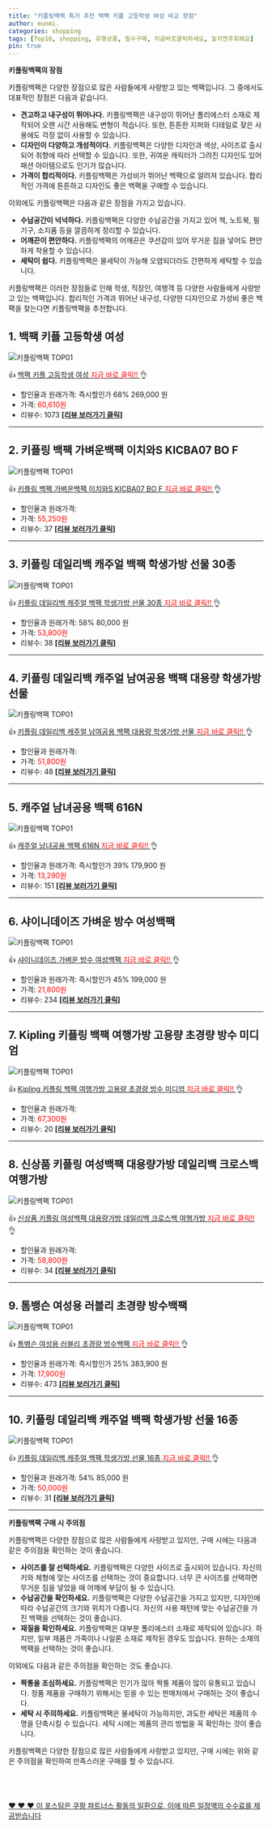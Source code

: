 ```yaml
---
title: "키플링백팩 특가 추천 백팩 키플 고등학생 여성 비교 장점"
author: eunmi.
categories: shopping
tags: [Top10, shopping, 유행상품, 필수구매, 지금바로클릭하세요, 놓치면후회해요]
pin: true
---
```

**키플링백팩의 장점**

키플링백팩은 다양한 장점으로 많은 사람들에게 사랑받고 있는 백팩입니다. 그 중에서도 대표적인 장점은 다음과 같습니다.

* **견고하고 내구성이 뛰어나다.** 키플링백팩은 내구성이 뛰어난 폴리에스터 소재로 제작되어 오랜 시간 사용해도 변형이 적습니다. 또한, 튼튼한 지퍼와 디테일로 잦은 사용에도 걱정 없이 사용할 수 있습니다.
* **디자인이 다양하고 개성적이다.** 키플링백팩은 다양한 디자인과 색상, 사이즈로 출시되어 취향에 따라 선택할 수 있습니다. 또한, 귀여운 캐릭터가 그려진 디자인도 있어 패션 아이템으로도 인기가 많습니다.
* **가격이 합리적이다.** 키플링백팩은 가성비가 뛰어난 백팩으로 알려져 있습니다. 합리적인 가격에 튼튼하고 디자인도 좋은 백팩을 구매할 수 있습니다.

이외에도 키플링백팩은 다음과 같은 장점을 가지고 있습니다.

* **수납공간이 넉넉하다.** 키플링백팩은 다양한 수납공간을 가지고 있어 책, 노트북, 필기구, 소지품 등을 깔끔하게 정리할 수 있습니다.
* **어깨끈이 편안하다.** 키플링백팩의 어깨끈은 쿠션감이 있어 무거운 짐을 넣어도 편안하게 착용할 수 있습니다.
* **세탁이 쉽다.** 키플링백팩은 물세탁이 가능해 오염되더라도 간편하게 세탁할 수 있습니다.

키플링백팩은 이러한 장점들로 인해 학생, 직장인, 여행객 등 다양한 사람들에게 사랑받고 있는 백팩입니다. 합리적인 가격과 뛰어난 내구성, 다양한 디자인으로 가성비 좋은 백팩을 찾는다면 키플링백팩을 추천합니다.

   

## 1. 백팩 키플 고등학생 여성

![키플링백팩 TOP01](https://thumbnail6.coupangcdn.com/thumbnails/remote/230x230ex/image/vendor_inventory/b260/63c012de4df996c9dae2993980e9ccabd988bb1790704c07a93f4523fb70.png)


👍 [백팩 키플 고등학생 여성 <font color=red> 지금 바로 클릭!! </font> ](https://link.coupang.com/re/AFFSDP?lptag=AF3617701&subid=GithubCoopas&pageKey=7640579212&traceid=V0-153&itemId=20300817494&vendorItemId=87388127951) 👌 


- 할인율과 원래가격: 즉시할인가 68%  269,000   원
- 가격: <span style='color:red'>60,610원</span>
- 리뷰수: 1073  [**[리뷰 보러가기 클릭]**](https://link.coupang.com/re/AFFSDP?lptag=AF3617701&subid=GithubCoopas&pageKey=7640579212&traceid=V0-153&itemId=20300817494&vendorItemId=87388127951)

---


   

## 2. 키플링 백팩 가벼운백팩 이치와S KICBA07 BO F

![키플링백팩 TOP01](https://thumbnail8.coupangcdn.com/thumbnails/remote/230x230ex/image/vendor_inventory/a673/2cace1d3c229bbd69c5f73122fd2140e4bb2569b74e15ce005c519b26a17.jpg)


👍 [키플링 백팩 가벼운백팩 이치와S KICBA07 BO F <font color=red> 지금 바로 클릭!! </font> ](https://link.coupang.com/re/AFFSDP?lptag=AF3617701&subid=GithubCoopas&pageKey=7149903177&traceid=V0-153&itemId=17973253456&vendorItemId=85130369094) 👌 


- 할인율과 원래가격: 
- 가격: <span style='color:red'>55,250원</span>
- 리뷰수: 37  [**[리뷰 보러가기 클릭]**](https://link.coupang.com/re/AFFSDP?lptag=AF3617701&subid=GithubCoopas&pageKey=7149903177&traceid=V0-153&itemId=17973253456&vendorItemId=85130369094)

---


   

## 3. 키플링 데일리백 캐주얼 백팩 학생가방 선물 30종

![키플링백팩 TOP01](https://thumbnail10.coupangcdn.com/thumbnails/remote/230x230ex/image/vendor_inventory/7a46/30cf3af86004270be0f922857f567fc9849d4086e038375006e3229baf33.jpg)


👍 [키플링 데일리백 캐주얼 백팩 학생가방 선물 30종 <font color=red> 지금 바로 클릭!! </font> ](https://link.coupang.com/re/AFFSDP?lptag=AF3617701&subid=GithubCoopas&pageKey=7287595018&traceid=V0-153&itemId=18619205455&vendorItemId=85754700489) 👌 


- 할인율과 원래가격: 58%  80,000   원
- 가격: <span style='color:red'>53,800원</span>
- 리뷰수: 38  [**[리뷰 보러가기 클릭]**](https://link.coupang.com/re/AFFSDP?lptag=AF3617701&subid=GithubCoopas&pageKey=7287595018&traceid=V0-153&itemId=18619205455&vendorItemId=85754700489)

---


   

## 4. 키플링 데일리백 캐주얼 남여공용 백팩 대용량 학생가방 선물

![키플링백팩 TOP01](https://thumbnail10.coupangcdn.com/thumbnails/remote/230x230ex/image/vendor_inventory/3083/ee95f9614612c0095dfd1031c862391a058da185c378ad1dfb8f98d728a8.jpg)


👍 [키플링 데일리백 캐주얼 남여공용 백팩 대용량 학생가방 선물 <font color=red> 지금 바로 클릭!! </font> ](https://link.coupang.com/re/AFFSDP?lptag=AF3617701&subid=GithubCoopas&pageKey=7237299508&traceid=V0-153&itemId=18379575240&vendorItemId=85522836331) 👌 


- 할인율과 원래가격: 
- 가격: <span style='color:red'>51,800원</span>
- 리뷰수: 48  [**[리뷰 보러가기 클릭]**](https://link.coupang.com/re/AFFSDP?lptag=AF3617701&subid=GithubCoopas&pageKey=7237299508&traceid=V0-153&itemId=18379575240&vendorItemId=85522836331)

---


   

## 5. 캐주얼 남녀공용 백팩 616N

![키플링백팩 TOP01](https://thumbnail10.coupangcdn.com/thumbnails/remote/230x230ex/image/retail/images/2020/06/18/16/6/263abb01-2564-43e5-bed9-e0bd2fdebb65.jpg)


👍 [캐주얼 남녀공용 백팩 616N <font color=red> 지금 바로 클릭!! </font> ](https://link.coupang.com/re/AFFSDP?lptag=AF3617701&subid=GithubCoopas&pageKey=1729666611&traceid=V0-153&itemId=2944132134&vendorItemId=70932685224) 👌 


- 할인율과 원래가격: 즉시할인가 39%  179,900   원
- 가격: <span style='color:red'>13,290원</span>
- 리뷰수: 151  [**[리뷰 보러가기 클릭]**](https://link.coupang.com/re/AFFSDP?lptag=AF3617701&subid=GithubCoopas&pageKey=1729666611&traceid=V0-153&itemId=2944132134&vendorItemId=70932685224)

---


   

## 6. 샤이니데이즈 가벼운 방수 여성백팩

![키플링백팩 TOP01](https://thumbnail10.coupangcdn.com/thumbnails/remote/230x230ex/image/vendor_inventory/b988/f5d9612571d40d176dda747eb66754ae8df2b40d26fbd60aa0a42d65276a.jpg)


👍 [샤이니데이즈 가벼운 방수 여성백팩 <font color=red> 지금 바로 클릭!! </font> ](https://link.coupang.com/re/AFFSDP?lptag=AF3617701&subid=GithubCoopas&pageKey=6171486748&traceid=V0-153&itemId=12048971119&vendorItemId=83948534005) 👌 


- 할인율과 원래가격: 즉시할인가 45%  199,000   원
- 가격: <span style='color:red'>21,800원</span>
- 리뷰수: 234  [**[리뷰 보러가기 클릭]**](https://link.coupang.com/re/AFFSDP?lptag=AF3617701&subid=GithubCoopas&pageKey=6171486748&traceid=V0-153&itemId=12048971119&vendorItemId=83948534005)

---


   

## 7. Kipling 키플링 백팩 여행가방 고용량 초경량 방수 미디엄

![키플링백팩 TOP01](https://thumbnail10.coupangcdn.com/thumbnails/remote/230x230ex/image/vendor_inventory/dc0d/06a065718c9b16604adf7bd499b645efc1f0786f63b47365804c89979ea5.jpeg)


👍 [Kipling 키플링 백팩 여행가방 고용량 초경량 방수 미디엄 <font color=red> 지금 바로 클릭!! </font> ](https://link.coupang.com/re/AFFSDP?lptag=AF3617701&subid=GithubCoopas&pageKey=7554457799&traceid=V0-153&itemId=19888498721&vendorItemId=86988835192) 👌 


- 할인율과 원래가격: 
- 가격: <span style='color:red'>67,300원</span>
- 리뷰수: 20  [**[리뷰 보러가기 클릭]**](https://link.coupang.com/re/AFFSDP?lptag=AF3617701&subid=GithubCoopas&pageKey=7554457799&traceid=V0-153&itemId=19888498721&vendorItemId=86988835192)

---


   

## 8. 신상품 키플링 여성백팩 대용량가방 데일리백 크로스백 여행가방

![키플링백팩 TOP01](https://thumbnail8.coupangcdn.com/thumbnails/remote/230x230ex/image/vendor_inventory/d41d/1d870955a927d20be225182d2c197d33a94876cdf515d3df3ba41a492222.jpg)


👍 [신상품 키플링 여성백팩 대용량가방 데일리백 크로스백 여행가방 <font color=red> 지금 바로 클릭!! </font> ](https://link.coupang.com/re/AFFSDP?lptag=AF3617701&subid=GithubCoopas&pageKey=7238492050&traceid=V0-153&itemId=18385905457&vendorItemId=85529040621) 👌 


- 할인율과 원래가격: 
- 가격: <span style='color:red'>58,800원</span>
- 리뷰수: 34  [**[리뷰 보러가기 클릭]**](https://link.coupang.com/re/AFFSDP?lptag=AF3617701&subid=GithubCoopas&pageKey=7238492050&traceid=V0-153&itemId=18385905457&vendorItemId=85529040621)

---


   

## 9. 톰뱅슨 여성용 러블리 초경량 방수백팩

![키플링백팩 TOP01](https://thumbnail8.coupangcdn.com/thumbnails/remote/230x230ex/image/vendor_inventory/6ac7/9dc138d0b29b000db9bfd8e13d0ae52f755192cf0e027b56c2d7f0066635.JPG)


👍 [톰뱅슨 여성용 러블리 초경량 방수백팩 <font color=red> 지금 바로 클릭!! </font> ](https://link.coupang.com/re/AFFSDP?lptag=AF3617701&subid=GithubCoopas&pageKey=7423375014&traceid=V0-153&itemId=19262897244&vendorItemId=86378319528) 👌 


- 할인율과 원래가격: 즉시할인가 25%  383,900   원
- 가격: <span style='color:red'>17,900원</span>
- 리뷰수: 473  [**[리뷰 보러가기 클릭]**](https://link.coupang.com/re/AFFSDP?lptag=AF3617701&subid=GithubCoopas&pageKey=7423375014&traceid=V0-153&itemId=19262897244&vendorItemId=86378319528)

---


   

## 10. 키플링 데일리백 캐주얼 백팩 학생가방 선물 16종

![키플링백팩 TOP01](https://thumbnail8.coupangcdn.com/thumbnails/remote/230x230ex/image/vendor_inventory/203d/321d5650655ec8166c5bf92feb5b95233ac8ddce3571b1096e03c05264ec.png)


👍 [키플링 데일리백 캐주얼 백팩 학생가방 선물 16종 <font color=red> 지금 바로 클릭!! </font> ](https://link.coupang.com/re/AFFSDP?lptag=AF3617701&subid=GithubCoopas&pageKey=7428187547&traceid=V0-153&itemId=19286424472&vendorItemId=87493481569) 👌 


- 할인율과 원래가격: 54%  85,000   원
- 가격: <span style='color:red'>50,000원</span>
- 리뷰수: 31  [**[리뷰 보러가기 클릭]**](https://link.coupang.com/re/AFFSDP?lptag=AF3617701&subid=GithubCoopas&pageKey=7428187547&traceid=V0-153&itemId=19286424472&vendorItemId=87493481569)

---
**키플링백팩 구매 시 주의점**

키플링백팩은 다양한 장점으로 많은 사람들에게 사랑받고 있지만, 구매 시에는 다음과 같은 주의점을 확인하는 것이 좋습니다.

* **사이즈를 잘 선택하세요.** 키플링백팩은 다양한 사이즈로 출시되어 있습니다. 자신의 키와 체형에 맞는 사이즈를 선택하는 것이 중요합니다. 너무 큰 사이즈를 선택하면 무거운 짐을 넣었을 때 어깨에 부담이 될 수 있습니다.
* **수납공간을 확인하세요.** 키플링백팩은 다양한 수납공간을 가지고 있지만, 디자인에 따라 수납공간의 크기와 위치가 다릅니다. 자신의 사용 패턴에 맞는 수납공간을 가진 백팩을 선택하는 것이 좋습니다.
* **재질을 확인하세요.** 키플링백팩은 대부분 폴리에스터 소재로 제작되어 있습니다. 하지만, 일부 제품은 가죽이나 나일론 소재로 제작된 경우도 있습니다. 원하는 소재의 백팩을 선택하는 것이 좋습니다.

이외에도 다음과 같은 주의점을 확인하는 것도 좋습니다.

* **짝퉁을 조심하세요.** 키플링백팩은 인기가 많아 짝퉁 제품이 많이 유통되고 있습니다. 정품 제품을 구매하기 위해서는 믿을 수 있는 판매처에서 구매하는 것이 좋습니다.
* **세탁 시 주의하세요.** 키플링백팩은 물세탁이 가능하지만, 과도한 세탁은 제품의 수명을 단축시킬 수 있습니다. 세탁 시에는 제품의 관리 방법을 꼭 확인하는 것이 좋습니다.

키플링백팩은 다양한 장점으로 많은 사람들에게 사랑받고 있지만, 구매 시에는 위와 같은 주의점을 확인하여 만족스러운 구매를 할 수 있습니다.<br><br><br><br><br> [ ❤ ❤ ❤ 이 포스팅은 쿠팡 파트너스 활동의 일환으로, 이에 따른 일정액의 수수료를 제공받습니다](https://link.coupang.com/a/bcEFyh)